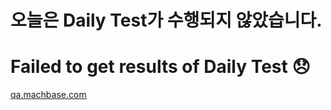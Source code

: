 
# 오늘은 Daily Test가 수행되지 않았습니다.

# Failed to get results of Daily Test 😞

[qa.machbase.com](https://qa.machbase.com)




